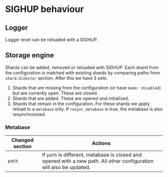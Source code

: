 # SIGHUP behaviour

## Logger

Logger level can be reloaded with a SIGHUP.

## Storage engine

Shards can be added, removed or reloaded with SIGHUP.
Each shard from the configuration is matched with existing shards by
comparing paths from `shard.blobstor` section. After this we have 3 sets:

1. Shards that are missing from the configuration (or have `mode: disabled`) but are currently open.
   These are closed.
2. Shards that are added. These are opened and initialized.
3. Shards that remain in the configuration.
   For these shards we apply reload to a `metabase` only. If `resync_metabase` is true, the metabase is also resynchronized.

### Metabase

| Changed section | Actions                                                                                                              |
|-----------------|----------------------------------------------------------------------------------------------------------------------|
| `path`          | If `path` is different, metabase is closed and opened with a new path. All other configuration will also be updated. |
